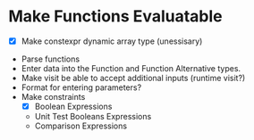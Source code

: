 

# Make Functions Evaluatable
  -[x] Make constexpr dynamic array type (unessisary)
  - Parse functions
  - Enter data into the Function and Function Alternative types.
  - Make visit be able to accept additional inputs (runtime visit?)
  - Format for entering parameters?
  - Make constraints 
    - [x] Boolean Expressions
    - Unit Test Booleans Expressions
    - Comparison Expressions 
